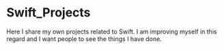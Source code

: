 # Swift_Projects

Here I share my own projects related to Swift. I am improving myself in this regard and I want people to see the things I have done.
